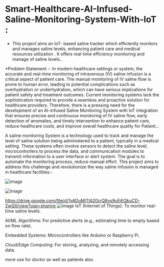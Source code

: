 # Smart-Healthcare-AI-Infused-Saline-Monitoring-System-With-IoT :
 * This project aims an IoT- based saline tracker which efficiently monitors and manages saline levels, enhancing patient care and medical resources utilization . It offers real-time efficiency monitoring and manage of saline levels..

*Problem Statement :- In modern healthcare settings or system, the accurate and real-time monitoring of intravenous (IV) saline infusion is a critical aspect of patient care. The manual monitoring of IV saline flow is prone to human error, leading to potential complications such as overhydration or underhydration, which can have serious implications for patient safety and treatment outcomes. Current monitoring systems lack the sophistication required to provide a seamless and proactive solution for healthcare providers. Therefore, there is a pressing need for the development of an AI-infused Saline Monitoring System with IoT integration that ensures precise and continuous monitoring of IV saline flow, early detection of anomalies, and timely intervention to enhance patient care, reduce healthcare costs, and improve overall healthcare quality for Patient...

A saline monitoring System is a technology used to track and manage the level of saline solution being administered to a patient, typically in a medical setting. These systems often involve sensors to detect the saline level, microcontrollers to process the data, and communication modules to transmit information to a user interface or alert system. The goal is to automate the monitoring process, reduce manual effort. 
This project aims to address this challenge and revolutionize the way saline infusion is managed in healthcare facilities:-

![image](https://github.com/Aditya986025/Smart-Healthcare-AI-Infused-Saline-Monitoring-System-With-IoT/assets/117461241/c99bc076-0607-4b99-b62f-51067ca26e06)

![image](https://github.com/Aditya986025/Smart-Healthcare-AI-Infused-Saline-Monitoring-System-With-IoT/assets/117461241/1e5f2779-daac-4a38-afc7-46eb08ff149d)

https://drive.google.com/file/d/1yADuMjTlA2GrrQ8vs9uEjEQkuCD-2wQ0/view?usp=sharing
![image](https://github.com/Aditya986025/Smart-Healthcare-AI-Infused-Saline-Monitoring-System-With-IoT/assets/117461241/7904b335-5fe3-46fa-b2ce-f9fdb367e262)
IoT (Internet of Things): To monitor real-time saline levels.

AI/ML Algorithms: For predictive alerts (e.g., estimating time to empty based on flow rate).

Embedded Systems: Microcontrollers like Arduino or Raspberry Pi.

Cloud/Edge Computing: For storing, analyzing, and remotely accessing data.


more use for doctor as well as patients also.
